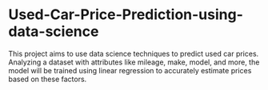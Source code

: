 # Used-Car-Price-Prediction-using-data-science
This project aims to use data science techniques to predict used car prices. Analyzing a dataset with attributes like mileage, make, model, and more, the model will be trained using linear regression to accurately estimate prices based on these factors.
